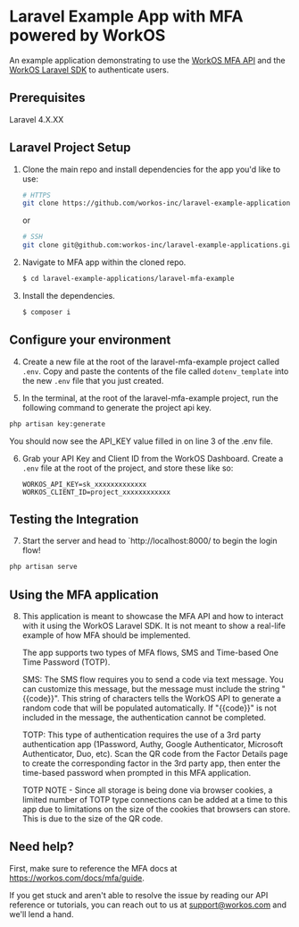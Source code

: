 # Laravel Example App with MFA powered by WorkOS

An example application demonstrating to use the [WorkOS MFA API](https://workos.com/docs/mfa/guide) and the [WorkOS Laravel SDK](https://github.com/workos-inc/workos-laravel) to authenticate users. 

## Prerequisites

Laravel 4.X.XX

## Laravel Project Setup

1. Clone the main repo and install dependencies for the app you'd like to use:
    ```bash
    # HTTPS
    git clone https://github.com/workos-inc/laravel-example-applications.git
    ```
    or

    ```bash
    # SSH
    git clone git@github.com:workos-inc/laravel-example-applications.git
    ```

2. Navigate to MFA app within the cloned repo. 
   ```bash
   $ cd laravel-example-applications/laravel-mfa-example
   ```

3. Install the dependencies. 
    ```bash
    $ composer i
    ```

## Configure your environment

4. Create a new file at the root of the laravel-mfa-example project called `.env`. Copy and paste the contents of the file called `dotenv_template` into the new `.env` file that you just created. 

5. In the terminal, at the root of the laravel-mfa-example project, run the following command to generate the project api key.
```sh
php artisan key:generate
```
You should now see the API_KEY value filled in on line 3 of the .env file. 

6. Grab your API Key and Client ID from the WorkOS Dashboard. Create a `.env`
file at the root of the project, and store these like so:
    ```
    WORKOS_API_KEY=sk_xxxxxxxxxxxxx
    WORKOS_CLIENT_ID=project_xxxxxxxxxxxx
    ```

## Testing the Integration

7. Start the server and head to `http://localhost:8000/ to begin the login flow! 

```sh
php artisan serve
```

## Using the MFA application

8. This application is meant to showcase the MFA API and how to interact with it using the WorkOS Laravel SDK. It is not meant to show a real-life example of how MFA should be implemented. 

   The app supports two types of MFA flows, SMS and Time-based One Time Password (TOTP). 

   SMS: The SMS flow requires you to send a code via text message. You can customize this message, but the message must include the string "{{code}}". This string of characters tells the WorkOS API to generate a random code that will be populated automatically. If "{{code}}" is not included in the message, the authentication cannot be completed. 

   TOTP: This type of authentication requires the use of a 3rd party authentication app (1Password, Authy, Google Authenticator, Microsoft Authenticator, Duo, etc). Scan the QR code from the Factor Details page to create the corresponding factor in the 3rd party app, then enter the time-based password when prompted in this MFA application.  

   TOTP NOTE - Since all storage is being done via browser cookies, a limited number of TOTP type connections can be added at a time to this app due to limitations on the size of the cookies that browsers can store. This is due to the size of the QR code. 

## Need help?

First, make sure to reference the MFA docs at https://workos.com/docs/mfa/guide. 

If you get stuck and aren't able to resolve the issue by reading our API reference or tutorials, you can reach out to us at support@workos.com and we'll lend a hand.
